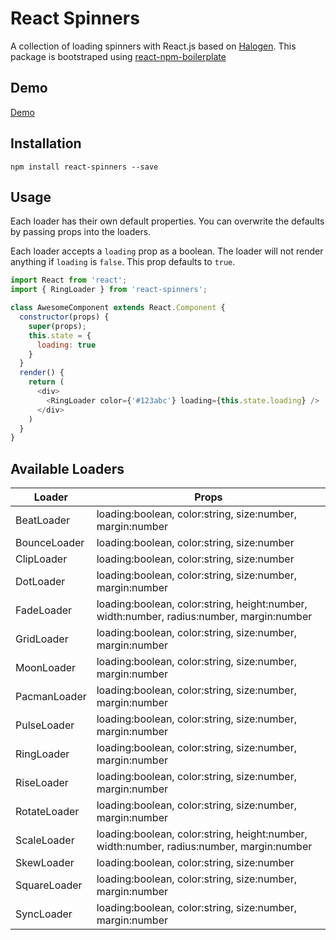 # React Spinners

A collection of loading spinners with React.js based on [Halogen](https://github.com/yuanyan/halogen). 
This package is bootstraped using [react-npm-boilerplate](https://github.com/juliancwirko/react-npm-boilerplate)

## Demo

[Demo](https://davidhu2000.github.io/react-spinners)

## Installation

    npm install react-spinners --save

## Usage

Each loader has their own default properties. You can overwrite the defaults by passing props into the loaders.

Each loader accepts a `loading` prop as a boolean. The loader will not render anything if `loading` is `false`. This prop defaults to `true`.

```js
import React from 'react';
import { RingLoader } from 'react-spinners';

class AwesomeComponent extends React.Component {
  constructor(props) {
    super(props);
    this.state = {
      loading: true
    }
  }
  render() {
    return (
      <div>
        <RingLoader color={'#123abc'} loading={this.state.loading} />
      </div>
    )
  }
}
```

## Available Loaders

Loader       | Props
-------------|-------------------------------------------------------------------------------------------
BeatLoader   | loading:boolean, color:string, size:number, margin:number
BounceLoader | loading:boolean, color:string, size:number
ClipLoader   | loading:boolean, color:string, size:number
DotLoader    | loading:boolean, color:string, size:number, margin:number
FadeLoader   | loading:boolean, color:string, height:number, width:number, radius:number,  margin:number
GridLoader   | loading:boolean, color:string, size:number, margin:number
MoonLoader   | loading:boolean, color:string, size:number, margin:number
PacmanLoader | loading:boolean, color:string, size:number, margin:number
PulseLoader  | loading:boolean, color:string, size:number, margin:number
RingLoader   | loading:boolean, color:string, size:number, margin:number
RiseLoader   | loading:boolean, color:string, size:number, margin:number
RotateLoader | loading:boolean, color:string, size:number, margin:number
ScaleLoader  | loading:boolean, color:string, height:number, width:number, radius:number,  margin:number
SkewLoader   | loading:boolean, color:string, size:number
SquareLoader | loading:boolean, color:string, size:number, margin:number
SyncLoader   | loading:boolean, color:string, size:number, margin:number
